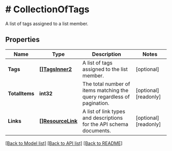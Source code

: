 # # CollectionOfTags
A list of tags assigned to a list member.

## Properties 


Name | Type | Description | Notes
------------ | ------------- | ------------- | -------------
**Tags**| [**[]TagsInner2**](TagsInner2.md) | A list of tags assigned to the list member.  | [optional]
**TotalItems**| **int32** | The total number of items matching the query regardless of pagination.  | [optional] [readonly]
**Links**| [**[]ResourceLink**](ResourceLink.md) | A list of link types and descriptions for the API schema documents.  | [optional] [readonly]


[[Back to Model list]](../../README.md#models) [[Back to API list]](../../README.md#endpoints) [[Back to README]](../../README.md)

